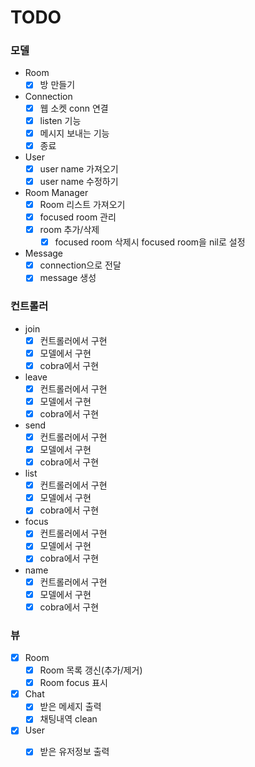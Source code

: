 # TODO

### 모델
- Room
    - [x] 방 만들기
    
- Connection
    - [x] 웹 소켓 conn 연결
    - [x] listen 기능
    - [x] 메시지 보내는 기능
    - [x] 종료
    
- User
    - [x] user name 가져오기
    - [x] user name 수정하기
    
- Room Manager
    - [x] Room 리스트 가져오기
    - [x] focused room 관리
    - [x] room 추가/삭제
        - [x] focused room 삭제시 focused room을 nil로 설정
    
- Message
    - [x] connection으로 전달
    - [x] message 생성
    
### 컨트롤러
- join
    - [x] 컨트롤러에서 구현
    - [x] 모델에서 구현
    - [x] cobra에서 구현

- leave
    - [x] 컨트롤러에서 구현
    - [x] 모델에서 구현
    - [x] cobra에서 구현

- send
    - [x] 컨트롤러에서 구현
    - [x] 모델에서 구현
    - [x] cobra에서 구현

- list
    - [x] 컨트롤러에서 구현
    - [x] 모델에서 구현
    - [x] cobra에서 구현
    
- focus
    - [x] 컨트롤러에서 구현
    - [x] 모델에서 구현
    - [x] cobra에서 구현

- name
    - [x] 컨트롤러에서 구현
    - [x] 모델에서 구현
    - [x] cobra에서 구현
    
### 뷰
- [x] Room
    - [x] Room 목록 갱신(추가/제거)
    - [x] Room focus 표시
- [x] Chat
    - [x] 받은 메세지 출력
    - [x] 채팅내역 clean
- [x] User
    - [x] 받은 유저정보 출력

